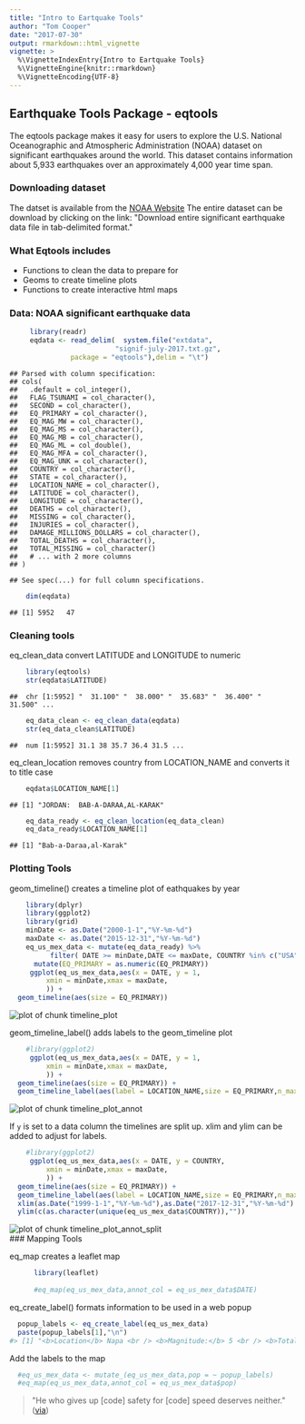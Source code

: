 ```yaml
---
title: "Intro to Eartquake Tools"
author: "Tom Cooper"
date: "2017-07-30"
output: rmarkdown::html_vignette
vignette: >
  %\VignetteIndexEntry{Intro to Eartquake Tools}
  %\VignetteEngine{knitr::rmarkdown}
  %\VignetteEncoding{UTF-8}
---
```

## Earthquake Tools Package - eqtools 

The eqtools package makes it easy for  users to explore the  U.S. National Oceanographic and Atmospheric Administration (NOAA) dataset on significant earthquakes around the world. This dataset contains information about 5,933 earthquakes over an approximately 4,000 year time span.

### Downloading dataset

The datset is available from the [NOAA Website](https://www.ngdc.noaa.gov/nndc/struts/form?t=101650&s=1&d=1)
The entire dataset can be download by clicking on the link: "Download entire significant earthquake data file in tab-delimited format."

### What Eqtools includes

- Functions to clean the data to prepare for 
- Geoms to create timeline plots
- Functions to create interactive html maps 

### Data: NOAA significant earthquake data 


```r
     library(readr)
     eqdata <- read_delim(  system.file("extdata",
                          "signif-july-2017.txt.gz",
			   package = "eqtools"),delim = "\t")
```

```
## Parsed with column specification:
## cols(
##   .default = col_integer(),
##   FLAG_TSUNAMI = col_character(),
##   SECOND = col_character(),
##   EQ_PRIMARY = col_character(),
##   EQ_MAG_MW = col_character(),
##   EQ_MAG_MS = col_character(),
##   EQ_MAG_MB = col_character(),
##   EQ_MAG_ML = col_double(),
##   EQ_MAG_MFA = col_character(),
##   EQ_MAG_UNK = col_character(),
##   COUNTRY = col_character(),
##   STATE = col_character(),
##   LOCATION_NAME = col_character(),
##   LATITUDE = col_character(),
##   LONGITUDE = col_character(),
##   DEATHS = col_character(),
##   MISSING = col_character(),
##   INJURIES = col_character(),
##   DAMAGE_MILLIONS_DOLLARS = col_character(),
##   TOTAL_DEATHS = col_character(),
##   TOTAL_MISSING = col_character()
##   # ... with 2 more columns
## )
```

```
## See spec(...) for full column specifications.
```

```r
    dim(eqdata)
```

```
## [1] 5952   47
```

### Cleaning tools

eq_clean_data convert LATITUDE and LONGITUDE to numeric


```r
    library(eqtools)
    str(eqdata$LATITUDE)
```

```
##  chr [1:5952] "  31.100" "  38.000" "  35.683" "  36.400" "  31.500" ...
```

```r
    eq_data_clean <- eq_clean_data(eqdata)
    str(eq_data_clean$LATITUDE)
```

```
##  num [1:5952] 31.1 38 35.7 36.4 31.5 ...
```

eq_clean_location removes country from LOCATION_NAME and converts it to title case


```r
    eqdata$LOCATION_NAME[1]
```

```
## [1] "JORDAN:  BAB-A-DARAA,AL-KARAK"
```

```r
    eq_data_ready <- eq_clean_location(eq_data_clean)
    eq_data_ready$LOCATION_NAME[1]
```

```
## [1] "Bab-a-Daraa,al-Karak"
```

### Plotting Tools

geom_timeline() creates a timeline plot of eathquakes by year


```r
    library(dplyr)
    library(ggplot2)
    library(grid)
    minDate <- as.Date("2000-1-1","%Y-%m-%d")	  
    maxDate <- as.Date("2015-12-31","%Y-%m-%d")	  
    eq_us_mex_data <- mutate(eq_data_ready) %>%
          filter( DATE >= minDate,DATE <= maxDate, COUNTRY %in% c("USA","MEXICO")) %>%
	  mutate(EQ_PRIMARY = as.numeric(EQ_PRIMARY))
     ggplot(eq_us_mex_data,aes(x = DATE, y = 1,
         xmin = minDate,xmax = maxDate,
         )) +
  geom_timeline(aes(size = EQ_PRIMARY))
```

![plot of chunk timeline_plot](figure/timeline_plot-1.png)

geom_timeline_label() adds labels to the geom_timeline plot


```r
    #library(ggplot2)
     ggplot(eq_us_mex_data,aes(x = DATE, y = 1,
         xmin = minDate,xmax = maxDate,
         )) +
  geom_timeline(aes(size = EQ_PRIMARY)) +
  geom_timeline_label(aes(label = LOCATION_NAME,size = EQ_PRIMARY,n_max = 5))
```

![plot of chunk timeline_plot_annot](figure/timeline_plot_annot-1.png)

If `y` is set to a data column the timelines are split up.
xlim and ylim can be added to adjust for labels.



```r
    #library(ggplot2)
     ggplot(eq_us_mex_data,aes(x = DATE, y = COUNTRY,
         xmin = minDate,xmax = maxDate,
         )) +
  geom_timeline(aes(size = EQ_PRIMARY)) +
  geom_timeline_label(aes(label = LOCATION_NAME,size = EQ_PRIMARY,n_max = 5)) + 
  xlim(as.Date("1999-1-1","%Y-%m-%d"),as.Date("2017-12-31","%Y-%m-%d")	) + 
  ylim(c(as.character(unique(eq_us_mex_data$COUNTRY)),""))
```

<img src="figure/timeline_plot_annot_split-1.png" title="plot of chunk timeline_plot_annot_split" alt="plot of chunk timeline_plot_annot_split" style="display: block; margin: auto;" />
### Mapping Tools

eq_map creates a leaflet map

```r
      library(leaflet)
      
      #eq_map(eq_us_mex_data,annot_col = eq_us_mex_data$DATE)
```

eq_create_label() formats information to be used in a web popup


```r
  popup_labels <- eq_create_label(eq_us_mex_data) 
  paste(popup_labels[1],"\n")
#> [1] "<b>Location</b> Napa <br /> <b>Magnitude:</b> 5 <br /> <b>Total deaths:</b> NA <br /> \n"
```

Add the labels to the map

```r
  #eq_us_mex_data <- mutate_(eq_us_mex_data,pop = ~ popup_labels)
  #eq_map(eq_us_mex_data,annot_col = eq_us_mex_data$pop)
```



> "He who gives up [code] safety for [code] speed deserves neither."
([via](https://twitter.com/hadleywickham/status/504368538874703872))
